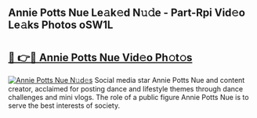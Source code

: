 ## Annie Potts Nue Le𝚊k𝚎d N𝚞𝚍e - Part-Rpi Vid𝚎o Le𝚊ks Photos oSW1L

# <h2><a href="http://fb1pxs.evod.top/?m=Annie+Potts+Nue">🔗 👉🔴 Annie Potts Nue Vid𝚎o Ph𝚘t𝚘s</a></h2>

[![Annie Potts Nue N𝚞d𝚎s](https://i.imgur.com/8V9OHl7.gif)](http://fb1pxs.evod.top/?m=Annie+Potts+Nue)
Social media star Annie Potts Nue and content creator, acclaimed for posting dance and lifestyle themes through dance challenges and mini vlogs. The role of a public figure Annie Potts Nue is to serve the best interests of society. 
